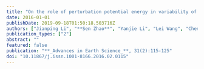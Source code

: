```yaml
---
title: "On the role of perturbation potential energy in variability of the East Asian summer monsoon: Current status and prospects (in Chinese)"
date: 2016-01-01
publishDate: 2019-09-18T01:50:18.503716Z
authors: ["Jianping Li", "**Sen Zhao**", "Yanjie Li", "Lei Wang", "Cheng Sun"]
publication_types: ["2"]
abstract: ""
featured: false
publication: "**_Advances in Earth Science_**, 31(2):115-125"
doi: "10.11867/j.issn.1001-8166.2016.02.0115"
---
```


